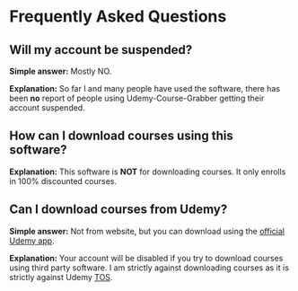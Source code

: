 # Frequently Asked Questions

## Will my account be suspended?

**Simple answer:** Mostly NO.

**Explanation:** So far I and many people have used the software, there has been **no** report of people using Udemy-Course-Grabber getting their account suspended.


## How can I download courses using this software?

**Explanation:** This software is **NOT** for downloading courses. It only enrolls in 100% discounted courses. 

## Can I download courses from Udemy?

**Simple answer:** Not from website, but you can download using the [official Udemy app](https://www.udemy.com/mobile/).

**Explanation:** Your account will be disabled if you try to download courses using third party software.
I am strictly against downloading courses as it is strictly against Udemy [TOS](https://www.udemy.com/terms/).